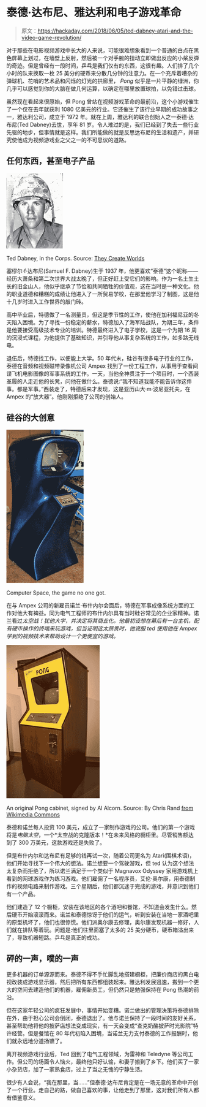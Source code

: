 # 泰德·达布尼、雅达利和电子游戏革命

> 原文：<https://hackaday.com/2018/06/05/ted-dabney-atari-and-the-video-game-revolution/>

对于那些在电影视频游戏中长大的人来说，可能很难想象看到一个普通的白点在黑色屏幕上划过，在墙壁上反射，然后被一个对手腕的扭动立即做出反应的小桨反弹的奇迹。但是曾经有一段时间，乒乓是我们仅有的东西，这很有趣。人们排了几个小时的队来换取一枚 25 美分的硬币来分散几分钟的注意力。在一个充斥着嘈杂的弹球机、花哨的艺术品和闪烁的灯光的拱廊里， *Pong* 似乎是一片平静的绿洲，你几乎可以感觉到你的大脑在做几何运算，以确定在哪里放置球拍，以免错过击球。

虽然现在看起来很原始，但 Pong 曾站在视频游戏革命的最前沿，这个小游戏催生了一个仅在去年就获利 1080 亿美元的行业。它还催生了该行业早期的成功故事之一，雅达利公司，成立于 1972 年。就在上周，雅达利的联合创始人之一泰德·达布尼(Ted Dabney)去世，享年 81 岁。令人难过的是，我们已经到了失去一些行业先驱的地步，但事情就是这样。我们所能做的就是反思达布尼的生活和遗产，并研究使他成为视频游戏业之父之一的不可思议的道路。

## 任何东西，甚至电子产品

[![](img/b124d6330fa95e96d643810bde508e5b.png)](https://hackaday.com/wp-content/uploads/2018/05/2015-01-13_14-43-57.png)

Ted Dabney, in the Corps. Source: [They Create Worlds](https://videogamehistorian.wordpress.com/tag/ted-dabney/)

塞缪尔·f·达布尼(Samuel F. Dabney)生于 1937 年，他更喜欢“泰德”这个昵称——经历大萧条和第二次世界大战太晚了，但正好赶上受它们的影响。作为一名土生土长的旧金山人，他似乎继承了节俭和共同牺牲的价值观，这在当时是一种文化。他的职业道德和糟糕的成绩让他进入了一所贸易学校，在那里他学习了制图，这是他十几岁时进入工作世界的敲门砖。

高中毕业后，特德做了一名测量员，但这是季节性的工作，使他在加利福尼亚的冬天陷入困境。为了寻找一份稳定的薪水，特德加入了海军陆战队，为期三年，条件是他要接受高级技术专业的培训。特德最终进入了电子学校，这是一个为期 16 周的沉浸式课程，为他提供了基础知识，并引导他从事复杂系统的工作，如多路无线电。

退伍后，特德找工作，以便能上大学。50 年代末，硅谷有很多电子行业的工作，泰德在音频和视频磁带录像机公司 Ampex 找到了一份工程工作，从事用于查看间谍飞机电影图像的军事系统的工作。一天，当他全神贯注于一个项目时，一个西装革履的人走近他的长凳，问他在做什么。泰德说:“我不知道我能不能告诉你这件事。都是军事。”西装走了，特德后来才发现，这是亚历山大·m·波尼亚托夫，在 Ampex 的“放大器”。他刚刚拒绝了公司的创始人。

## 硅谷的大创意

[![](img/942d373d254f2244aac1e9bad5a1aaa1.png)](https://hackaday.com/wp-content/uploads/2018/05/nutting_computerspace-blue.jpg)

Computer Space, the game no one got.

在与 Ampex 公司的新雇员诺兰·布什内尔会面后，特德在军事成像系统方面的工作对他大有裨益。同为电气工程师的布什内尔具有当时硅谷常见的企业家精神。诺兰看过*太空战！犹他大学，并决定将其商业化。他最初设想在幕后有一台主机，配有硬币操作的终端来玩游戏，但当证明这太昂贵时，他说服 ted 使用他在 Ampex 学到的视频技术来帮助设计一个更便宜的游戏。*

[![](img/1dab42653aca4ec88aa02b4056583b60.png)](https://hackaday.com/wp-content/uploads/2018/05/365px-signed_pong_cabinet.jpg)

An original Pong cabinet, signed by Al Alcorn. Source: By Chris Rand [from Wikimedia Commons](https://commons.wikimedia.org/wiki/File:Signed_Pong_Cabinet.jpg)

泰德和诺兰每人投资 100 美元，成立了一家制作游戏的公司。他们的第一个游戏将是*电脑太空*，一个*太空战的克隆版本！*在未来风格的橱柜里。尽管销售额达到了 300 万美元，这款游戏还是失败了。

但是布什内尔和达布尼有足够的钱再试一次，随着公司更名为 Atari(围棋术语)，他们开始寻找下一个伟大的想法。诺兰想要一个驾驶游戏，但 ted 认为这个想法太复杂而拒绝了，所以诺兰满足于一个类似于 Magnavox Odyssey 家用游戏机上看到的网球游戏作为练习游戏。他们雇佣了一名程序员，艾伦·奥尔康，用泰德制作的视频电路来制作游戏。三个星期后，他们都沉迷于完成的游戏，并意识到他们有一个产品。

他们建造了 12 个橱柜，安装在该地区的各个酒吧和餐馆，不知道会发生什么。然后硬币开始滚滚而来。诺兰和泰德惊讶于他们的运气，听到安装在当地一家酒吧里的原型机坏了，他们也很惊慌。他们派奥尔康去修理，奥尔康发现机器一修好，人们就在排队等着玩。问题是:他们往里面塞了太多的 25 美分硬币，硬币箱溢出来了，导致机器短路。乒乓是真正的成功。

## 砰的一声，噗的一声

更多机器的订单源源而来。泰德不得不手忙脚乱地搭建橱柜，把廉价商店的黑白电视改装成游戏显示器，然后把所有东西都组装起来。雅达利发展迅速，搬到一个更大的空间去建造他们的机器，雇佣新员工，但仍然只是勉强保持在 Pong 热潮的前沿。

但在这家年轻公司的疯狂发展中，事情开始变糟。诺兰做出的管理决策将泰德排除在外，由于担心公司会倒闭，泰德退出了。他与诺兰保持了一段时间的友好关系，甚至帮助他将他的披萨店想法变成现实，有一天会变成“查克奶酪披萨时光影院”特许经营。但是餐馆在 80 年代初陷入困境，当诺兰无力支付泰德的工作报酬时，他们就永远地分道扬镳了。

离开视频游戏行业后，Ted 回到了电气工程领域，为雷神和 Teledyne 等公司工作。但公司的场面令人恼火，最终他只好认输，和妻子搬到了乡下。他们买了一家小杂货店，加了一家熟食店，过上了当之无愧的宁静生活。

很少有人会说，“我在那里，当……”但泰德·达布尼肯定是在一场无意的革命中开创了一个行业。走自己的路，做自己喜欢的事，让他走到了那里，这对我们所有人都有借鉴意义。